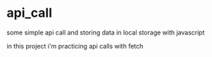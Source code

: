 # api_call
some simple api call and storing data in local storage with javascript


in this project i'm practicing api calls with fetch
